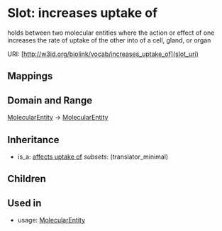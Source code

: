 # Slot: increases uptake of


holds between two molecular entities where the action or effect of one increases the rate of uptake of the other into of a cell, gland, or organ

URI: [http://w3id.org/biolink/vocab/increases_uptake_of](slot_uri)
## Mappings

## Domain and Range

[MolecularEntity](MolecularEntity.md) -> [MolecularEntity](MolecularEntity.md)
## Inheritance

 *  is_a: [affects uptake of](affects_uptake_of.md) *subsets*: (translator_minimal)
## Children

## Used in

 *  usage: [MolecularEntity](MolecularEntity.md)
